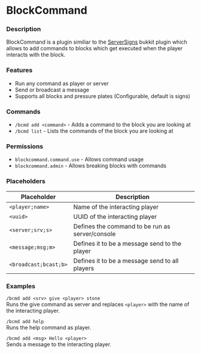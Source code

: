 # BlockCommand


### Description
BlockCommand is a plugin similiar to the [ServerSigns](https://dev.bukkit.org/projects/serversigns) bukkit plugin which allows to add commands to blocks which get executed when the player interacts with the block.

### Features
- Run any command as player or server
- Send or broadcast a message
- Supports all blocks and pressure plates (Configurable, default is signs)

### Commands
- `/bcmd add <command>` - Adds a command to the block you are looking at
- `/bcmd list` - Lists the commands of the block you are looking at

### Permissions
- `blockcommand.command.use` - Allows command usage
- `blockcommand.admin` - Allows breaking blocks with commands

### Placeholders
| Placeholder           | Description                                          |
| --------------------- | ---------------------------------------------------- |
| `<player;name>`       | Name of the interacting player                       |
| `<uuid>`              | UUID of the interacting player                       |
| `<server;srv;s>`      | Defines the command to be run as server/console      |
| `<message;msg;m>`     | Defines it to be a message send to the player        |
| `<broadcast;bcast;b>` | Defines it to be a message send to all players       |

### Examples
`/bcmd add <srv> give <player> stone`  
Runs the give command as server and replaces `<player>` with the name of the interacting player.

`/bcmd add help`  
Runs the help command as player.

`/bcmd add <msg> Hello <player>`  
Sends a message to the interacting player.
